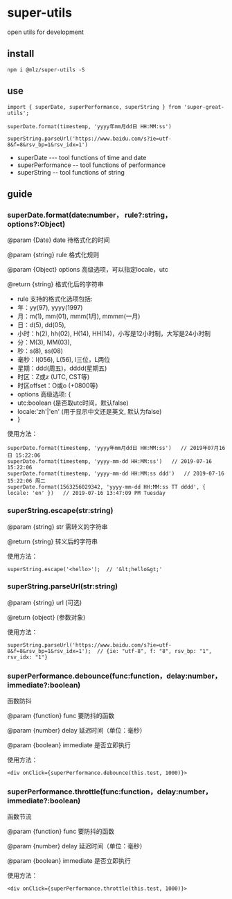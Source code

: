 # super-utils
open utils for development

## install
`npm i @mlz/super-utils -S`

## use
`import { superDate, superPerformance, superString } from 'super-great-utils';`

`superDate.format(timestemp, 'yyyy年mm月dd日 HH:MM:ss')`

`superString.parseUrl('https://www.baidu.com/s?ie=utf-8&f=8&rsv_bp=1&rsv_idx=1')`

* superDate    --- tool functions of time and date
* superPerformance  -- tool functions of performance
* superString  -- tool functions of string

## guide
### superDate.format(date:number， rule?:string， options?:Object)
@param  {Date} date 待格式化的时间

@param  {string} rule 格式化规则

@param  {Object} options 高级选项，可以指定locale，utc

@return {string} 格式化后的字符串

* rule 支持的格式化选项包括:
* 年：yy(97), yyyy(1997)
* 月：m(1), mm(01), mmm(1月), mmmm(一月)
* 日：d(5), dd(05),
* 小时：h(2), hh(02), H(14), HH(14)，小写是12小时制，大写是24小时制
* 分：M(3), MM(03),
* 秒：s(8), ss(08)
* 毫秒：l(056), L(56), l三位，L两位
* 星期：ddd(周五)，dddd(星期五)
* 时区：Z或z (UTC, CST等)
* 时区offset：O或o (+0800等)
* options 高级选项:
{
*  utc:boolean (是否取utc时间，默认false)
*  locale:'zh'|'en' (用于显示中文还是英文, 默认为false)
* }

使用方法：
```
superDate.format(timestemp, 'yyyy年mm月dd日 HH:MM:ss')   // 2019年07月16日 15:22:06
superDate.format(timestemp, 'yyyy-mm-dd HH:MM:ss')   // 2019-07-16 15:22:06
superDate.format(timestemp, 'yyyy-mm-dd HH:MM:ss ddd')   // 2019-07-16 15:22:06 周二
superDate.format(1563256029342, 'yyyy-mm-dd HH:MM:ss TT dddd', { locale: 'en' })   // 2019-07-16 13:47:09 PM Tuesday
```

### superString.escape(str:string)
@param  {string} str 需转义的字符串

@return {string} 转义后的字符串

使用方法：

`superString.escape('<hello>');  // '&lt;hello&gt;'`

### superString.parseUrl(str:string)
@param  {string} url (可选)

@return {object} (参数对象)

使用方法：

`superString.parseUrl('https://www.baidu.com/s?ie=utf-8&f=8&rsv_bp=1&rsv_idx=1');  // {ie: "utf-8", f: "8", rsv_bp: "1", rsv_idx: "1"}`

### superPerformance.debounce(func:function，delay:number，immediate?:boolean)
函数防抖

@param {function} func 要防抖的函数

@param {number} delay 延迟时间（单位：毫秒）

@param {boolean} immediate 是否立即执行

使用方法：

`<div onClick={superPerformance.debounce(this.test, 1000)}>`

### superPerformance.throttle(func:function，delay:number，immediate?:boolean)
函数节流

@param {function} func 要防抖的函数

@param {number} delay 延迟时间（单位：毫秒）

@param {boolean} immediate 是否立即执行

使用方法：

`<div onClick={superPerformance.throttle(this.test, 1000)}>`


